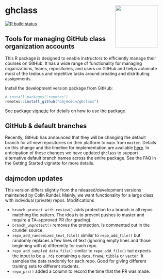
# ghclass <img src='man/figures/logo.png' align="right" height="140" />

<!-- badges: start -->

[![R build
status](https://github.com/rundel/ghclass/workflows/R-CMD-check/badge.svg)](https://github.com/rundel/ghclass/actions?query=workflow%3AR-CMD-check)
<!-- badges: end -->

## Tools for managing GitHub class organization accounts

This R package is designed to enable instructors to efficiently manage
their courses on GitHub. It has a wide range of functionality for
managing organizations, teams, repositories, and users on GitHub and
helps automate most of the tedious and repetitive tasks around creating
and distributing assignments.

Install the development version package from GitHub:

``` r
# install.packages("remotes")
remotes::install_github("dajmcdon/ghclass")
```

See package
[vignette](https://rundel.github.io/ghclass/articles/articles/ghclass.html)
for details on how to use the package.

## GitHub & default branches

Recently, GitHub has announced that they will be changing the default
branch for all new repositories on their platform to `main` from
`master`. Details on this change and the timeline for implementation are
available [here](https://github.com/github/renaming). In anticipation of
these changes we have updated `ghclass` to support alternative default
branch names across the entire package. See the FAQ in the Getting
Started vignette for more details.

## dajmcdon updates

This version differs slightly from the released/development versions
maintained by Colin Rundel. Mainly, we want functionality for a large
class with individual (private) repos. Modifications

-   `branch_protect_with_review()` adds protection to a branch in all
    repos matching the pattern. The idea is to prevent pushes to master
    and require a TA-approved PR (for grading).
-   `branch_unprotect()` removes the protection. Is commented out in the
    crundel source.
-   `repo_add_randomized_text_file()` similar to `repo_add_file()` but
    randomly replaces a few lines of text (ignoring empty lines and
    those beginning with `#`) differently for each repo.
-   `repo_add_sampled_data_file()` similar to `repo_add_file()` but
    expects the input to be a `.rds` containing a `data.frame`, `tibble`
    or `vector`. It samples the data randomly for each repo. Good for
    giving different training sets to different students.
-   `repo_prs()` added a column to record the time that the PR was made.
